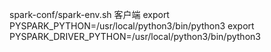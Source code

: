 spark-conf/spark-env.sh  客户端
export PYSPARK_PYTHON=/usr/local/python3/bin/python3
export PYSPARK_DRIVER_PYTHON=/usr/local/python3/bin/python3
